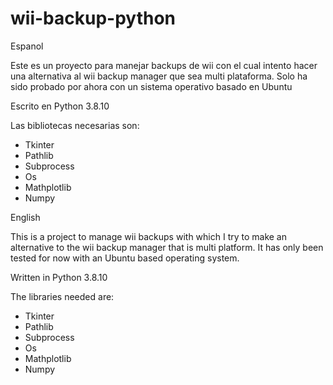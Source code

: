 # wii-backup-python
Espanol

Este es un proyecto para manejar backups de wii con el cual intento hacer una alternativa al wii backup manager que sea multi plataforma.
Solo ha sido probado por ahora con un sistema operativo basado en Ubuntu

Escrito en Python 3.8.10

Las bibliotecas necesarias son:
- Tkinter
- Pathlib
- Subprocess
- Os
- Mathplotlib
- Numpy


English

This is a project to manage wii backups with which I try to make an alternative to the wii backup manager that is multi platform.
It has only been tested for now with an Ubuntu based operating system.

Written in Python 3.8.10

The libraries needed are:
- Tkinter
- Pathlib
- Subprocess
- Os
- Mathplotlib
- Numpy
